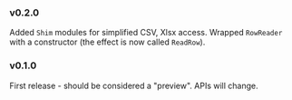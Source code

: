 ### v0.2.0
   Added `Shim` modules for simplified CSV, Xlsx access.
   Wrapped `RowReader` with a constructor (the effect is now called `ReadRow`).

### v0.1.0
   First release - should be considered a "preview". APIs will change.

